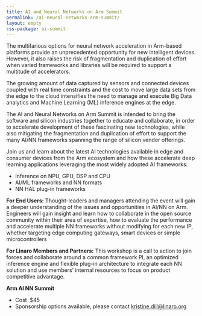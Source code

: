 ```yaml
---
title: AI and Neural Networks on Arm Summit
permalink: /ai-neural-networks-arm-summit/
layout: empty
css-package: ai-summit
---
```

<div class="container-fluid">
<div class="row banner-row" style="background-image: url('{% asset_path 'AINNBanner.png' %}');">

</div>
<div class="row">
<div class="container">
<div class="col-xs-12" markdown="1">

The multifarious options for neural network acceleration in Arm-based platforms provide an unprecedented opportunity for new intelligent devices. However, it also raises the risk of fragmentation and duplication of effort when varied frameworks and libraries will be required to support a multitude of accelerators.

The growing amount of data captured by sensors and connected devices coupled with real time constraints and the cost to move large data sets from the edge to the cloud intensifies the need to manage and execute Big Data analytics and Machine Learning (ML) inference engines at the edge.

The AI and Neural Networks on Arm Summit is intended to bring the software and silicon industries together to educate and collaborate, in order to accelerate development of these fascinating new technologies, while also mitigating the fragmentation and duplication of effort to support the many AI/NN frameworks spanning the range of silicon vendor offerings.

Join us and learn about the latest AI technologies available in edge and consumer devices from the Arm ecosystem and how these accelerate deep learning applications leveraging the most widely adopted AI frameworks:

- Inference on NPU, GPU, DSP and CPU
- AI/ML frameworks and NN formats
- NN HAL plug-in frameworks

**For End Users:** Thought-leaders and managers attending the event will gain a deeper understanding of the issues and opportunities in AI/NN on Arm. Engineers will gain insight and learn how to collaborate in the open source community within their area of expertise, how to evaluate the performance and accelerate multiple NN frameworks without modifying for each new IP, whether targeting edge computing gateways, smart devices or simple microcontrollers

**For Linaro Members and Partners:** This workshop is a call to action to join forces and collaborate around a common framework PI, an optimized inference engine and flexible plug-in architecture to integrate each NN solution and use members’ internal resources to focus on product competitive advantage.

**Arm AI NN Summit**

- Cost  $45
- Sponsorship options available, please contact kristine.dill@linaro.org
  
</div>
<div class="col-sm-6">
    <script type="text/javascript">
        function defer(method) {
            if (window.jQuery) {
                method();
            } else {
                setTimeout(function() { defer(method) }, 50);
            }
        }
        defer(function(){
            $(window).on("load",function(){
                var url = "https://eventbrite.co.uk/tickets-external?eid=45251216607&amp;ref=etckt";    
                $("#eventbrite-iframe").attr("src",url);
                $("#eventbrite-iframe").on("load",function(){
                    $(this).removeClass("hidden-iframe");
                    $("#placeholder-skeleton").hide();
                    $(this).addClass("visible-iframe");
                });
            });       
        });
    </script>
    <div id="eventbrite-skeleton">
        <img id="placeholder-skeleton" class="img-responsive lazyload" data-src="{% asset_path 'eventbrite-skeleton.png' %}" src="data:image/gif;base64,R0lGODlhAQABAAAAACH5BAEKAAEALAAAAAABAAEAAAICTAEAOw==" />
        <iframe class="hidden-iframe" data-src="https://eventbrite.co.uk/tickets-external?eid=45251216607&amp;ref=etckt" width="100%" height="500" frameborder="0" marginwidth="5" marginheight="5" scrolling="auto" id="eventbrite-iframe"></iframe>
    </div>
</div>
<div class="col-sm-6">



</div>
</div>
</div>
</div>
